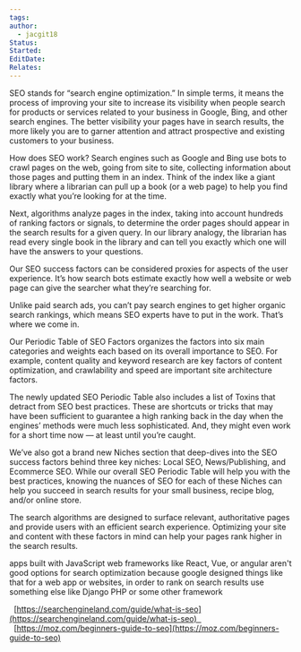 ```yaml
---
tags: 
author:
  - jacgit18
Status: 
Started: 
EditDate: 
Relates:
---
```

SEO stands for “search engine optimization.” In simple terms, it means the process of improving your site to increase its visibility when people search for products or services related to your business in Google, Bing, and other search engines. The better visibility your pages have in search results, the more likely you are to garner attention and attract prospective and existing customers to your business.  

How does SEO work? Search engines such as Google and Bing use bots to crawl pages on the web, going from site to site, collecting information about those pages and putting them in an index. Think of the index like a giant library where a librarian can pull up a book (or a web page) to help you find exactly what you’re looking for at the time.  

Next, algorithms analyze pages in the index, taking into account hundreds of ranking factors or signals, to determine the order pages should appear in the search results for a given query. In our library analogy, the librarian has read every single book in the library and can tell you exactly which one will have the answers to your questions.  

Our SEO success factors can be considered proxies for aspects of the user experience. It’s how search bots estimate exactly how well a website or web page can give the searcher what they’re searching for.   

Unlike paid search ads, you can’t pay search engines to get higher organic search rankings, which means SEO experts have to put in the work. That’s where we come in.  

Our Periodic Table of SEO Factors organizes the factors into six main categories and weights each based on its overall importance to SEO. For example, content quality and keyword research are key factors of content optimization, and crawlability and speed are important site architecture factors.  


The newly updated SEO Periodic Table also includes a list of Toxins that detract from SEO best practices. These are shortcuts or tricks that may have been sufficient to guarantee a high ranking back in the day when the engines’ methods were much less sophisticated. And, they might even work for a short time now — at least until you’re caught.  

We’ve also got a brand new Niches section that deep-dives into the SEO success factors behind three key niches: Local SEO, News/Publishing, and Ecommerce SEO. While our overall SEO Periodic Table will help you with the best practices, knowing the nuances of SEO for each of these Niches can help you succeed in search results for your small business, recipe blog, and/or online store.  

The search algorithms are designed to surface relevant, authoritative pages and provide users with an efficient search experience. Optimizing your site and content with these factors in mind can help your pages rank higher in the search results. 

apps built with JavaScript web frameworks like React, Vue, or angular aren't good options for search optimization because google designed things like that for a web app or websites, in order to rank on search results use something else like Django PHP or some other framework 

  [https://searchengineland.com/guide/what-is-seo](https://searchengineland.com/guide/what-is-seo)  
  [https://moz.com/beginners-guide-to-seo](https://moz.com/beginners-guide-to-seo)